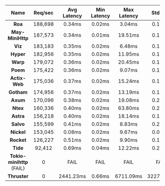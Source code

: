 |   **Name**   |   Req/sec   | Avg Latency | Min Latency | Max Latency | Std Dev | 95% | 99% | 99.9% |  # Requests | Transfer Rate |  # Errors |
|:------------:|:-----------:|:-----------:|:-----------:|:-----------:|:-----------:|:-----------:|:----:|:----:|:----:|:-----------:|:-----------:|
|**Roa** |188,698|0.34ms|0.02ms|3.04ms|0.13ms|0.71ms|0.90ms|1.48ms|3,772,871|15.84MB/Sec|0|
|**May-MiniHttp** |187,573|0.34ms|0.01ms|19.51ms|0.16ms|0.73ms|0.96ms|2.17ms|3,749,473|17.89MB/Sec|0|
|**Viz** |183,183|0.35ms|0.02ms|6.48ms|0.14ms|0.72ms|0.92ms|1.73ms|3,661,475|22.71MB/Sec|0|
|**Hyper** |182,956|0.35ms|0.02ms|11.95ms|0.15ms|0.76ms|1.02ms|2.15ms|3,658,183|15.35MB/Sec|0|
|**Warp** |179,072|0.36ms|0.02ms|20.45ms|0.17ms|0.77ms|1.06ms|2.61ms|3,580,216|22.03MB/Sec|0|
|**Poem** |175,422|0.36ms|0.02ms|9.07ms|0.16ms|0.78ms|1.05ms|2.43ms|3,507,046|21.75MB/Sec|0|
|**Actix-Web** |175,036|0.37ms|0.02ms|15.24ms|0.16ms|0.77ms|1.06ms|2.60ms|3,499,340|21.70MB/Sec|0|
|**Gotham** |174,956|0.37ms|0.02ms|13.19ms|0.16ms|0.76ms|1.00ms|2.13ms|3,498,669|27.86MB/Sec|0|
|**Axum** |170,096|0.38ms|0.02ms|19.08ms|0.20ms|0.86ms|1.25ms|2.90ms|3,401,524|20.93MB/Sec|0|
|**Ntex** |160,336|0.40ms|0.02ms|63.80ms|0.25ms|0.84ms|1.19ms|2.92ms|3,205,888|19.73MB/Sec|0|
|**Astra** |156,218|0.40ms|0.02ms|18.14ms|0.16ms|0.81ms|1.12ms|2.49ms|3,123,023|15.79MB/Sec|0|
|**Salvo** |155,599|0.41ms|0.02ms|8.83ms|0.20ms|0.90ms|1.28ms|2.95ms|3,111,112|19.29MB/Sec|0|
|**Nickel** |153,045|0.08ms|0.02ms|9.67ms|0.04ms|0.17ms|0.26ms|0.77ms|3,059,917|22.04MB/Sec|0|
|**Rocket** |126,227|0.51ms|0.02ms|9.90ms|0.19ms|0.92ms|1.20ms|2.54ms|2,524,275|29.73MB/Sec|0|
|**Tide** |92,412|0.69ms|0.04ms|12.22ms|0.23ms|1.13ms|1.49ms|3.86ms|1,848,002|11.37MB/Sec|0|
|**Tokio-minihttp** (FAIL)|0|FAIL|FAIL|FAIL|FAIL|N/A|N/A|N/A|0|N/A|0|
|**Thruster** |0|2441.23ms|0.66ms|6711.09ms|3227.02ms|6711.09ms|6711.09ms|6711.09ms|22|0.00B/Sec|52|
